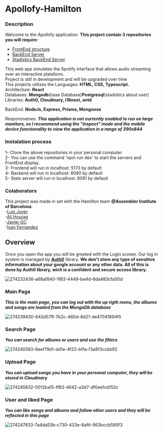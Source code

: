 # Apollofy-Hamilton

### Description

Welcome to the Apollofy application.
**This project contain 3 repositories you will require:**
- [FrontEnd structure](https://github.com/Madpug2022/Apollofy-Hamilton)
- [BackEnd Server](https://github.com/Madpug2022/ApolloFy_Back)
- [Stadistics BackEnd Server](https://github.com/Madpug2022/apollofy_stats_back)

This web app simulates the Spotify interface that allows audio streaming over an interactive plataform. <br>
Project is still in development and will be upgraded over time <br>
This projects utilizes the Languages: **HTML, CSS, Typescript.** <br>
Architecture: **React** <br>
Databases: **Mongodb**(base Database)**Postgresql**(stadistics about user) <br>
Libraries: **Auth0, Cloudinary, i18next, antd** <br>

BackEnd: **NodeJs, Express, Prisma, Mongoose**

Responsivenes: **_This application is not currently enabled to run on large monitors, so I recommend using the "inspect" mode and the mobile device functionality to view the application in a range of 390x844_**

### Instalation process
1- Clone the above repositories in your personal computer. <br>
2- You can use the command 'npm run dev' to start the servers and FrontEnd display. <br>
3- Frontend will run in localhost: 5173 by default <br>
4- Backend will run in localhost: 8080 by default <br>
5- Stats server will run in localhost: 8081 by default <br>

### Colaborators
This project was made in set with the Hamilton team **@Assembler Institute of Barcelona**: <br>
-[Luis Jover](https://github.com/luisjover) <br>
-[Ali Hourag](https://github.com/ali-hourag) <br>
-[Javier GC](https://github.com/JaviGCK) <br>
-[Ivan Fernandez](https://github.com/ifdezluperena) <br>
 
## Overview
Once you open the app you will be greeted with the Login screen. Our log in system is managed by [**Auth0**](https://auth0.com/) library. 
**We don't store any type of sensitive information about your google account or any other data. All of this is done by Auth0 library, wich is a confident and secure access library.**

![274232436-a68af840-1f83-4449-be4d-6da483cfa00d](https://github.com/Madpug2022/apollofy-frontend/assets/98781462/f29a28d2-4492-42eb-9f83-fa15c3a225b5)

### Main Page
**_This is the main page, you can log out with the up rigth menu, the albums and songs are loaded from the MongoDb database_**

![274239430-642d57ff-7b2c-460d-8d21-de47041894f5](https://github.com/Madpug2022/apollofy-frontend/assets/98781462/3991fba5-375c-404f-aeea-20c6aa7d055a)

### Search Page
**_You can search for albums or users and use the filters_**

![274240583-6eef79d1-dd1e-4f22-b1fa-f3a8f3ccbb92](https://github.com/Madpug2022/apollofy-frontend/assets/98781462/fc3f646a-63fd-42a5-8a05-f991392c9dc0)

### Upload Page
**_You can upload songs you have in your personal computer, they will be stored in Cloudinary_**

![274245832-0012ba15-ff83-4642-a3d7-df0ee1cbf52c](https://github.com/Madpug2022/apollofy-frontend/assets/98781462/49c5e3a1-fe8e-45e2-946e-156989eb9213)

### User and liked Page
**_You can like songs and albums and follow other users and they will be reflected in this page_**

![274247833-7a4da53b-c730-433e-8af4-963bccb590f3](https://github.com/Madpug2022/apollofy-frontend/assets/98781462/9e1e746c-ffc2-464f-be6e-e602ce0ba385)


